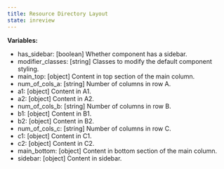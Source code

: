 ```yaml
---
title: Resource Directory Layout
state: inreview
---
```


__Variables:__
* has_sidebar: [boolean] Whether component has a sidebar.
* modifier_classes: [string] Classes to modify the default component styling.
* main_top: [object] Content in top section of the main column.
* num_of_cols_a: [string] Number of columns in row A.
* a1: [object] Content in A1.
* a2: [object] Content in A2.
* num_of_cols_b: [string] Number of columns in row B.
* b1: [object] Content in B1.
* b2: [object] Content in B2.
* num_of_cols_c: [string] Number of columns in row C.
* c1: [object] Content in C1.
* c2: [object] Content in C2.
* main_bottom: [object] Content in bottom section of the main column.
* sidebar: [object] Content in sidebar.

